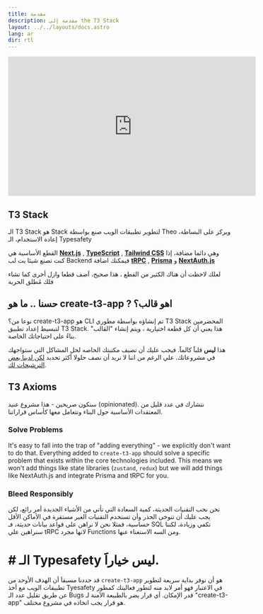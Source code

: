 ```yaml
---
title: مقدمة
description: مقدمة إلى the T3 Stack
layout: ../../layouts/docs.astro
lang: ar
dir: rtl
---
```


<div class="embed">
<iframe width="560" height="315" src="https://www.youtube.com/embed/PbjHxIuHduU" title="The best stack for your next project" frameborder="0" allow="accelerometer; autoplay; clipboard-write; encrypted-media; gyroscope; picture-in-picture" allowfullscreen></iframe>
</div>

## T3 Stack

الـ T3 Stack هو Stack لتطوير تطبيقات الويب صنع بواسطة Theo ويركز على البساطة، إعادة الاستخدام، الـ Typesafety

القطع الأساسية هي [**Next.js**](https://nextjs.org/) , [**TypeScript**](https://typescriptlang.org/) , [**Tailwind CSS**](https://tailwindcss.com/) وهي دائما مضافة، إذا كنت تصنع شيئا يت
لب Backend فيمكنك اضافة [**tRPC**](https://trpc.io/) , [**Prisma**](https://prisma.io/) و [**NextAuth.js**](https://next-auth.js.org/)

لعلك لاحظت أن هناك الكثير من القطع ، هذا صحيح، اَضف قطعا وازل أخرى كما تشاء فلك مُطلق الحرية

## حسنا .. ما هو create-t3-app ? اهو قالب؟

نوعا من؟ create-t3-app هو CLI تم إنشاؤه بواسطة مطوري T3 Stack المخضرمين لتبسيط إعداد تطبيق T3 Stack. هذا يعني أن كل قطعة اختيارية ، ويتم إنشاء "القالب" بناءً على احتياجاتك الخاصة.

هذا **ليس** قلباََ كالماََ. فيجب عليك أن تضيف مكتبتك الخاصه لحل المشاكل التي ستواجهك في مشروعاتك. علي الرغم من اننا لا نريد أن نصف حلولا أكثر تحديد [لكن لدينا بعض الترشيحات لك](/en/other-recs).

## T3 Axioms

سنكون صريحين - هذا مشروع عنيد (opinionated). نتشارك في عدد قليل من المعتقدات الأساسية حول البناء ونتعامل معها كأساس قراراتنا.

### Solve Problems

It's easy to fall into the trap of "adding everything" - we explicitly don't want to do that. Everything added to `create-t3-app` should solve a specific problem that exists within the core technologies included. This means we won't add things like state libraries (`zustand`, `redux`) but we will add things like NextAuth.js and integrate Prisma and tRPC for you.

### Bleed Responsibly

نحن نحب التقنيات الحديثة، كمية السعادة التي تأتي من الأشياء الجديدة أمر رائع، لكن يجب عليك أن تتوخى الحذر وأن تستخدم التقنيات الغير مستقرة في الأماكن الأقل حساسية، فمثلا نحن لا نراهن على قواعد بيانات حديثة، فـ SQL تكفي وزيادة، لكننا سنراهين علي tRPC لانها مجرد Functions ومن السه الاستغناء عنها.

# # الـ Typesafety ليس خياراََ.

قد حددنا مسبقاَ أن الهدف الأوحد من `create-t3-app` هو أن نوفر بداية سريعة لتطوير تطبيقات الويب مع أخذ Tyesafety في الاعتبار فهو أمر لابد منه لتطور فعاليتك كمطور عن طريق تقليل عدد الـ Bugs قدر الإمكان.
أي قرار يضر بالطبيعة الآمنة لـ "create-t3-app" هو قرار يجب اتخاذه في مشروع مختلف.



